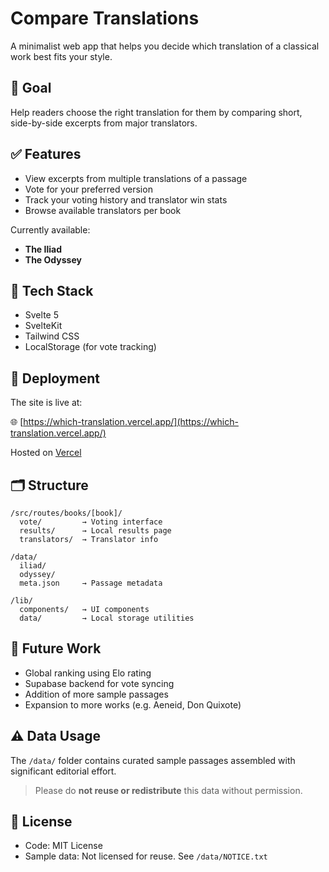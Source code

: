 # Compare Translations

A minimalist web app that helps you decide which translation of a classical work best fits your style.

## 🎯 Goal

Help readers choose the right translation for them by comparing short, side-by-side excerpts from major translators.

## ✅ Features

- View excerpts from multiple translations of a passage
- Vote for your preferred version
- Track your voting history and translator win stats
- Browse available translators per book

Currently available:

- **The Iliad**
- **The Odyssey**

## 🧱 Tech Stack

- Svelte 5
- SvelteKit
- Tailwind CSS
- LocalStorage (for vote tracking)

## 🚀 Deployment

The site is live at:

🌐 [https://which-translation.vercel.app/](https://which-translation.vercel.app/)

Hosted on [Vercel](https://vercel.com/)

## 🗂 Structure

```
/src/routes/books/[book]/
  vote/         → Voting interface
  results/      → Local results page
  translators/  → Translator info

/data/
  iliad/
  odyssey/
  meta.json     → Passage metadata

/lib/
  components/   → UI components
  data/         → Local storage utilities
```

## 🔮 Future Work

- Global ranking using Elo rating
- Supabase backend for vote syncing
- Addition of more sample passages
- Expansion to more works (e.g. Aeneid, Don Quixote)

## ⚠️ Data Usage

The `/data/` folder contains curated sample passages assembled with significant editorial effort.

> Please do **not reuse or redistribute** this data without permission.

## 📄 License

- Code: MIT License
- Sample data: Not licensed for reuse. See `/data/NOTICE.txt`
